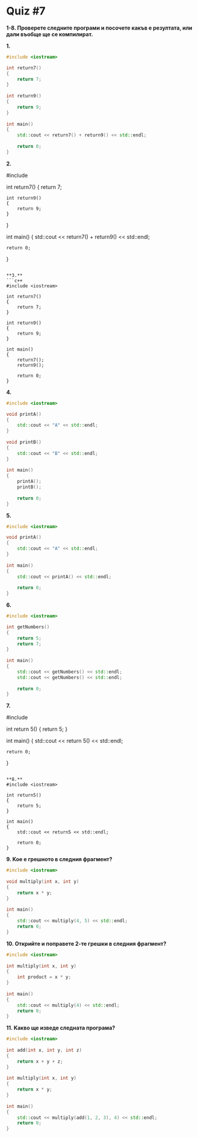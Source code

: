 # Quiz #7

**1-8. Проверете следните програми и посочете какъв е резултата, или дали въобще ще се компилират.**

**1.** 
```c++
#include <iostream>

int return7()
{
    return 7;
}
 
int return9()
{
    return 9;
}
 
int main()
{
    std::cout << return7() + return9() << std::endl;
 
    return 0;
}
```

**2.**

#include <iostream>

int return7()
{
    return 7;
 
    int return9()
    {
        return 9;
    }
}
 
int main()
{
    std::cout << return7() + return9() << std::endl;
 
    return 0;
}
```

**3.**
```c++
#include <iostream>

int return7()
{
    return 7;
}
 
int return9()
{
    return 9;
}
 
int main()
{
    return7();
    return9();
 
    return 0;
}
```

**4.**
```c++
#include <iostream>

void printA()
{
    std::cout << "A" << std::endl;
}
 
void printB()
{
    std::cout << "B" << std::endl;
}
 
int main()
{
    printA();
    printB();
 
    return 0;
}
```

**5.**
```c++
#include <iostream>

void printA()
{
    std::cout << "A" << std::endl;
}
 
int main()
{
    std::cout << printA() << std::endl;
 
    return 0;
}
```

**6.**
```c++
#include <iostream>

int getNumbers()
{
    return 5;
    return 7;
}
 
int main()
{
    std::cout << getNumbers() << std::endl;
    std::cout << getNumbers() << std::endl;
 
    return 0;
}
```

**7.**

#include <iostream>

int return 5()
{
    return 5;
}
 
int main()
{
    std::cout << return 5() << std::endl;
 
    return 0;
}
```

**8.**
#include <iostream>

int return5()
{
    return 5;
}
 
int main()
{
    std::cout << return5 << std::endl;
 
    return 0;
}
```

**9. Koe e грешното в следния фрагмент?**
```c++
#include <iostream>
 
void multiply(int x, int y)
{
    return x * y;
}
 
int main()
{
    std::cout << multiply(4, 5) << std::endl;
    return 0;
}
```

**10. Oткрийте и поправете 2-те грешки в следния фрагмент?**
```c++
#include <iostream>
 
int multiply(int x, int y)
{
    int product = x * y;
}
 
int main()
{
    std::cout << multiply(4) << std::endl;
    return 0;
}
```

**11. Kaкво ще изведе следната програма?**
```c++
#include <iostream>
 
int add(int x, int y, int z)
{
    return x + y + z;
}
 
int multiply(int x, int y)
{
    return x * y;
}
 
int main()
{
    std::cout << multiply(add(1, 2, 3), 4) << std::endl;
    return 0;
}
```
